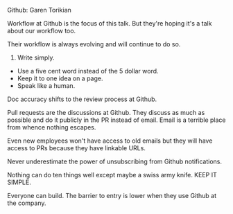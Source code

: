 Github: Garen Torikian

Workflow at Github is the focus of this talk. But they're hoping it's a talk about our workflow too.

Their workflow is always evolving and will continue to do so.

1. Write simply.

  - Use a five cent word instead of the 5 dollar word.
  - Keep it to one idea on a page.
  - Speak like a human.

Doc accuracy shifts to the review process at Github.

Pull requests are the discussions at Github. They discuss as much as possible and do it publicly in the PR instead of email. Email is a terrible place from whence nothing escapes.

Even new employees won't have access to old emails but they will have access to PRs because they have linkable URLs.

Never underestimate the power of unsubscribing from Github notifications.

Nothing can do ten things well except maybe a swiss army knife. KEEP IT SIMPLE.

Everyone can build. The barrier to entry is lower when they use Github at the company.

